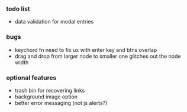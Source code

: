 ### todo list

- data validation for modal entries

### bugs

- keychord fn need to fix ux with enter key and btns overlap
- drag and drop from larger node to smaller one glitches out the node width

### optional features

- trash bin for recovering links
- background image option
- better error messaging (not js alerts?)
